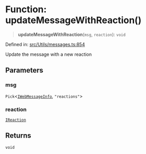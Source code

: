 # Function: updateMessageWithReaction()

> **updateMessageWithReaction**(`msg`, `reaction`): `void`

Defined in: [src/Utils/messages.ts:854](https://github.com/Fokusdotid/Baileys/blob/039f28db78950e3bac7c407f144ea390dcdf207d/src/Utils/messages.ts#L854)

Update the message with a new reaction

## Parameters

### msg

`Pick`\<[`IWebMessageInfo`](../namespaces/proto/interfaces/IWebMessageInfo.md), `"reactions"`\>

### reaction

[`IReaction`](../namespaces/proto/interfaces/IReaction.md)

## Returns

`void`
